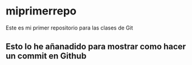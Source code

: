 # miprimerrepo
Este es mi primer repositorio para las clases de Git
## Esto lo he añanadido para mostrar como hacer un commit en Github 
